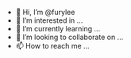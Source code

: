 - 👋 Hi, I’m @furylee
- 👀 I’m interested in ...
- 🌱 I’m currently learning ...
- 💞️ I’m looking to collaborate on ...
- 📫 How to reach me ...

<!---
furylee/furylee is a ✨ special ✨ repository because its `README.md` (this file) appears on your GitHub profile.
You can click the Preview link to take a look at your changes.
--->
